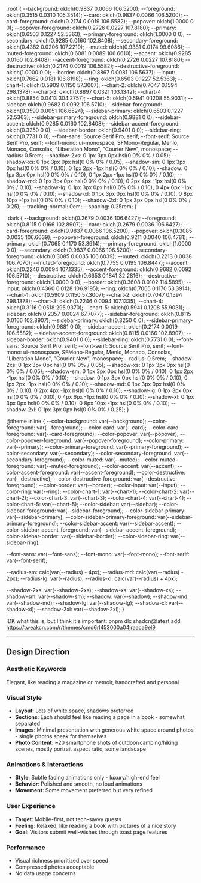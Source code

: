 :root {
  --background: oklch(0.9837 0.0066 106.5200);
  --foreground: oklch(0.3515 0.0310 105.3514);
  --card: oklch(0.9837 0.0066 106.5200);
  --card-foreground: oklch(0.2174 0.0019 106.5582);
  --popover: oklch(1.0000 0 0);
  --popover-foreground: oklch(0.2726 0.0227 107.8180);
  --primary: oklch(0.6503 0.1227 52.5363);
  --primary-foreground: oklch(1.0000 0 0);
  --secondary: oklch(0.9285 0.0160 102.8408);
  --secondary-foreground: oklch(0.4382 0.0206 107.2219);
  --muted: oklch(0.9381 0.0174 99.6086);
  --muted-foreground: oklch(0.6081 0.0089 106.6610);
  --accent: oklch(0.9285 0.0160 102.8408);
  --accent-foreground: oklch(0.2726 0.0227 107.8180);
  --destructive: oklch(0.2174 0.0019 106.5582);
  --destructive-foreground: oklch(1.0000 0 0);
  --border: oklch(0.8867 0.0081 106.5637);
  --input: oklch(0.7662 0.0181 106.8198);
  --ring: oklch(0.6503 0.1227 52.5363);
  --chart-1: oklch(0.5909 0.1150 57.3007);
  --chart-2: oklch(0.7047 0.1594 298.1378);
  --chart-3: oklch(0.8897 0.0321 103.1342);
  --chart-4: oklch(0.8854 0.0413 304.2757);
  --chart-5: oklch(0.5941 0.1208 55.9031);
  --sidebar: oklch(0.9682 0.0092 106.5710);
  --sidebar-foreground: oklch(0.3590 0.0051 106.6524);
  --sidebar-primary: oklch(0.6503 0.1227 52.5363);
  --sidebar-primary-foreground: oklch(0.9881 0 0);
  --sidebar-accent: oklch(0.9285 0.0160 102.8408);
  --sidebar-accent-foreground: oklch(0.3250 0 0);
  --sidebar-border: oklch(0.9401 0 0);
  --sidebar-ring: oklch(0.7731 0 0);
  --font-sans: Source Serif Pro, serif;
  --font-serif: Source Serif Pro, serif;
  --font-mono: ui-monospace, SFMono-Regular, Menlo, Monaco, Consolas, "Liberation Mono", "Courier New", monospace;
  --radius: 0.5rem;
  --shadow-2xs: 0 1px 3px 0px hsl(0 0% 0% / 0.05);
  --shadow-xs: 0 1px 3px 0px hsl(0 0% 0% / 0.05);
  --shadow-sm: 0 1px 3px 0px hsl(0 0% 0% / 0.10), 0 1px 2px -1px hsl(0 0% 0% / 0.10);
  --shadow: 0 1px 3px 0px hsl(0 0% 0% / 0.10), 0 1px 2px -1px hsl(0 0% 0% / 0.10);
  --shadow-md: 0 1px 3px 0px hsl(0 0% 0% / 0.10), 0 2px 4px -1px hsl(0 0% 0% / 0.10);
  --shadow-lg: 0 1px 3px 0px hsl(0 0% 0% / 0.10), 0 4px 6px -1px hsl(0 0% 0% / 0.10);
  --shadow-xl: 0 1px 3px 0px hsl(0 0% 0% / 0.10), 0 8px 10px -1px hsl(0 0% 0% / 0.10);
  --shadow-2xl: 0 1px 3px 0px hsl(0 0% 0% / 0.25);
  --tracking-normal: 0em;
  --spacing: 0.25rem;
}

.dark {
  --background: oklch(0.2679 0.0036 106.6427);
  --foreground: oklch(0.8115 0.0166 102.8907);
  --card: oklch(0.2679 0.0036 106.6427);
  --card-foreground: oklch(0.9837 0.0066 106.5200);
  --popover: oklch(0.3085 0.0035 106.6039);
  --popover-foreground: oklch(0.9211 0.0040 106.4781);
  --primary: oklch(0.7065 0.1170 53.3914);
  --primary-foreground: oklch(1.0000 0 0);
  --secondary: oklch(0.9837 0.0066 106.5200);
  --secondary-foreground: oklch(0.3085 0.0035 106.6039);
  --muted: oklch(0.2213 0.0038 106.7070);
  --muted-foreground: oklch(0.7755 0.0195 106.8447);
  --accent: oklch(0.2246 0.0094 107.1335);
  --accent-foreground: oklch(0.9682 0.0092 106.5710);
  --destructive: oklch(0.6653 0.1841 32.2816);
  --destructive-foreground: oklch(1.0000 0 0);
  --border: oklch(0.3608 0.0102 114.5895);
  --input: oklch(0.4360 0.0128 106.9195);
  --ring: oklch(0.7065 0.1170 53.3914);
  --chart-1: oklch(0.5909 0.1150 57.3007);
  --chart-2: oklch(0.7047 0.1594 298.1378);
  --chart-3: oklch(0.2246 0.0094 107.1335);
  --chart-4: oklch(0.3116 0.0518 295.9370);
  --chart-5: oklch(0.5941 0.1208 55.9031);
  --sidebar: oklch(0.2357 0.0024 67.7077);
  --sidebar-foreground: oklch(0.8115 0.0166 102.8907);
  --sidebar-primary: oklch(0.3250 0 0);
  --sidebar-primary-foreground: oklch(0.9881 0 0);
  --sidebar-accent: oklch(0.2174 0.0019 106.5582);
  --sidebar-accent-foreground: oklch(0.8115 0.0166 102.8907);
  --sidebar-border: oklch(0.9401 0 0);
  --sidebar-ring: oklch(0.7731 0 0);
  --font-sans: Source Serif Pro, serif;
  --font-serif: Source Serif Pro, serif;
  --font-mono: ui-monospace, SFMono-Regular, Menlo, Monaco, Consolas, "Liberation Mono", "Courier New", monospace;
  --radius: 0.5rem;
  --shadow-2xs: 0 1px 3px 0px hsl(0 0% 0% / 0.05);
  --shadow-xs: 0 1px 3px 0px hsl(0 0% 0% / 0.05);
  --shadow-sm: 0 1px 3px 0px hsl(0 0% 0% / 0.10), 0 1px 2px -1px hsl(0 0% 0% / 0.10);
  --shadow: 0 1px 3px 0px hsl(0 0% 0% / 0.10), 0 1px 2px -1px hsl(0 0% 0% / 0.10);
  --shadow-md: 0 1px 3px 0px hsl(0 0% 0% / 0.10), 0 2px 4px -1px hsl(0 0% 0% / 0.10);
  --shadow-lg: 0 1px 3px 0px hsl(0 0% 0% / 0.10), 0 4px 6px -1px hsl(0 0% 0% / 0.10);
  --shadow-xl: 0 1px 3px 0px hsl(0 0% 0% / 0.10), 0 8px 10px -1px hsl(0 0% 0% / 0.10);
  --shadow-2xl: 0 1px 3px 0px hsl(0 0% 0% / 0.25);
}

@theme inline {
  --color-background: var(--background);
  --color-foreground: var(--foreground);
  --color-card: var(--card);
  --color-card-foreground: var(--card-foreground);
  --color-popover: var(--popover);
  --color-popover-foreground: var(--popover-foreground);
  --color-primary: var(--primary);
  --color-primary-foreground: var(--primary-foreground);
  --color-secondary: var(--secondary);
  --color-secondary-foreground: var(--secondary-foreground);
  --color-muted: var(--muted);
  --color-muted-foreground: var(--muted-foreground);
  --color-accent: var(--accent);
  --color-accent-foreground: var(--accent-foreground);
  --color-destructive: var(--destructive);
  --color-destructive-foreground: var(--destructive-foreground);
  --color-border: var(--border);
  --color-input: var(--input);
  --color-ring: var(--ring);
  --color-chart-1: var(--chart-1);
  --color-chart-2: var(--chart-2);
  --color-chart-3: var(--chart-3);
  --color-chart-4: var(--chart-4);
  --color-chart-5: var(--chart-5);
  --color-sidebar: var(--sidebar);
  --color-sidebar-foreground: var(--sidebar-foreground);
  --color-sidebar-primary: var(--sidebar-primary);
  --color-sidebar-primary-foreground: var(--sidebar-primary-foreground);
  --color-sidebar-accent: var(--sidebar-accent);
  --color-sidebar-accent-foreground: var(--sidebar-accent-foreground);
  --color-sidebar-border: var(--sidebar-border);
  --color-sidebar-ring: var(--sidebar-ring);

  --font-sans: var(--font-sans);
  --font-mono: var(--font-mono);
  --font-serif: var(--font-serif);

  --radius-sm: calc(var(--radius) - 4px);
  --radius-md: calc(var(--radius) - 2px);
  --radius-lg: var(--radius);
  --radius-xl: calc(var(--radius) + 4px);

  --shadow-2xs: var(--shadow-2xs);
  --shadow-xs: var(--shadow-xs);
  --shadow-sm: var(--shadow-sm);
  --shadow: var(--shadow);
  --shadow-md: var(--shadow-md);
  --shadow-lg: var(--shadow-lg);
  --shadow-xl: var(--shadow-xl);
  --shadow-2xl: var(--shadow-2xl);
}

IDK what this is, but I think it's important: pnpm dlx shadcn@latest add https://tweakcn.com/r/themes/cmd6rl453000a04jraaca9el9

---

## Design Direction

### Aesthetic Keywords
Elegant, like reading a magazine or memoir, handcrafted and personal

### Visual Style
- **Layout**: Lots of white space, shadows preferred
- **Sections**: Each should feel like reading a page in a book - somewhat separated
- **Images**: Minimal presentation with generous white space around photos - single photos speak for themselves
- **Photo Content**: ~20 smartphone shots of outdoor/camping/hiking scenes, mostly portrait aspect ratio, some landscape

### Animations & Interactions
- **Style**: Subtle fading animations only - luxury/high-end feel
- **Behavior**: Polished and smooth, no loud animations
- **Movement**: Some movement preferred but very refined

### User Experience
- **Target**: Mobile-first, not tech-savvy guests
- **Feeling**: Relaxed, like reading a book with pictures of a nice story
- **Goal**: Visitors submit well-wishes through toast page features

### Performance
- Visual richness prioritized over speed
- Compressed photos acceptable
- No data usage concerns